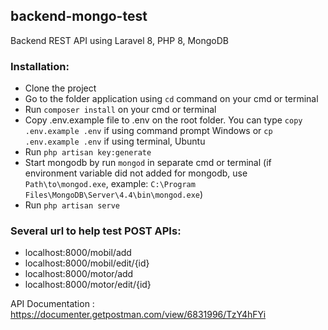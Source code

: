## backend-mongo-test

Backend REST API using Laravel 8, PHP 8, MongoDB

### Installation:
- Clone the project
- Go to the folder application using `cd` command on your cmd or terminal
- Run `composer install` on your cmd or terminal
- Copy .env.example file to .env on the root folder. You can type `copy .env.example .env` if using command prompt Windows or `cp .env.example .env` if using terminal, Ubuntu
- Run `php artisan key:generate`
- Start mongodb by run `mongod` in separate cmd or terminal (if environment variable did not added for mongodb, use `Path\to\mongod.exe`, example: `C:\Program Files\MongoDB\Server\4.4\bin\mongod.exe`)
- Run `php artisan serve`

### Several url to help test POST APIs:
- localhost:8000/mobil/add
- localhost:8000/mobil/edit/{id}
- localhost:8000/motor/add
- localhost:8000/motor/edit/{id}


API Documentation : https://documenter.getpostman.com/view/6831996/TzY4hFYi
